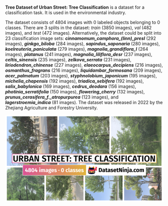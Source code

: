 **Tree Dataset of Urban Street: Tree Classification** is a dataset for a classification task. It is used in the environmental industry. 

The dataset consists of 4804 images with 0 labeled objects belonging to 0 classes. There are 3 splits in the dataset: *train* (3850 images), *val* (482 images), and *test* (472 images). Alternatively, the dataset could be split into 23 classification image sets: ***cinnamomum_camphora_(linn)_presl*** (292 images), ***ginkgo_biloba*** (284 images), ***sapindus_saponaria*** (280 images), ***koelreuteria_paniculata*** (279 images), ***magnolia_grandiflora_l*** (264 images), ***platanus*** (241 images), ***magnolia_liliflora_desr*** (237 images), ***celtis_sinensis*** (235 images), ***zelkova_serrata*** (231 images), ***liriodendron_chinense*** (227 images), ***elaeocarpus_decipiens*** (216 images), ***osmanthus_fragrans*** (216 images), ***liquidambar_formosana*** (209 images), ***acer_palmatum*** (203 images), ***styphnolobium_japonicum*** (195 images), ***michelia_chapensis*** (192 images), ***triadica_sebifera*** (192 images), ***salix_babylonica*** (169 images), ***cedrus_deodara*** (156 images), ***photinia_serratifolia*** (150 images), ***flowering_cherry*** (132 images), ***prunus_cerasifera_f._atropurpurea*** (123 images), and ***lagerstroemia_indica*** (81 images). The dataset was released in 2022 by the Zhejiang Agriculture and Forestry University.

<img src="https://github.com/dataset-ninja/urban-street-tree-classification/raw/main/visualizations/poster.png">
